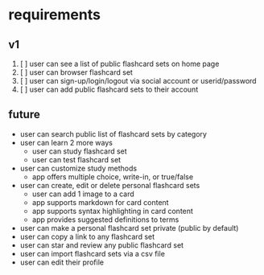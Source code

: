# requirements

## v1

1. [ ] user can see a list of public flashcard sets on home page
1. [ ] user can browser flashcard set
1. [ ] user can sign-up/login/logout via social account or userid/password
1. [ ] user can add public flashcard sets to their account

## future

- user can search public list of flashcard sets by category
- user can learn 2 more ways
  - user can study flashcard set
  - user can test flashcard set
- user can customize study methods
  - app offers multiple choice, write-in, or true/false
- user can create, edit or delete personal flashcard sets
  - user can add 1 image to a card
  - app supports markdown for card content
  - app supports syntax highlighting in card content
  - app provides suggested definitions to terms
- user can make a personal flashcard set private (public by default)
- user can copy a link to any flashcard set
- user can star and review any public flashcard set
- user can import flashcard sets via a csv file
- user can edit their profile
